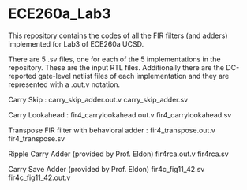 # ECE260a_Lab3
This repository contains the codes of all the FIR filters (and adders) implemented for Lab3 of ECE260a UCSD.

There are 5 .sv files, one for each of the 5 implementations in the repository. These are the input RTL files. 
Additionally there are the DC-reported gate-level netlist files of each implementation and they are represented with a .out.v notation. 

Carry Skip :
carry_skip_adder.out.v
carry_skip_adder.sv

Carry Lookahead :
fir4_carrylookahead.out.v
fir4_carrylookahead.sv

Transpose FIR filter with behavioral adder :
fir4_transpose.out.v
fir4_transpose.sv

Ripple Carry Adder (provided by Prof. Eldon)
fir4rca.out.v
fir4rca.sv 

Carry Save Adder (provided by Prof. Eldon)
fir4c_fig11_42.sv
fir4c_fig11_42.out.v
